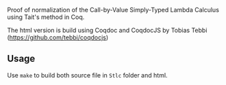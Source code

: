 Proof of normalization of the Call-by-Value Simply-Typed Lambda Calculus using Tait's method in Coq.

The html version is build using Coqdoc and CoqdocJS by Tobias Tebbi (https://github.com/tebbi/coqdocjs)

Usage
-----

Use `make` to build both source file in `Stlc` folder and html.
